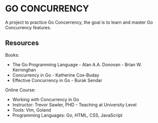 # GO CONCURRENCY 

A project to practice Go Concerrency, the goal is to learn and master Go Concurrency features.  

## Resources

Books:  
- The Go Programming Language - Alan A.A. Donovan - Brian W. Kerninghan  
- Concurrency in Go - Katherine Cox-Buday  
- Effective Concurrency in Go - Burak Sendar  

Online Course:  
- Working with Concurrency in Go 
- Instructor: Trevor Sawler, PHD - Teaching at University Level   
- Tools: Vim, Goland
- Programming Languages: Go, HTML, CSS, JavaScript 





